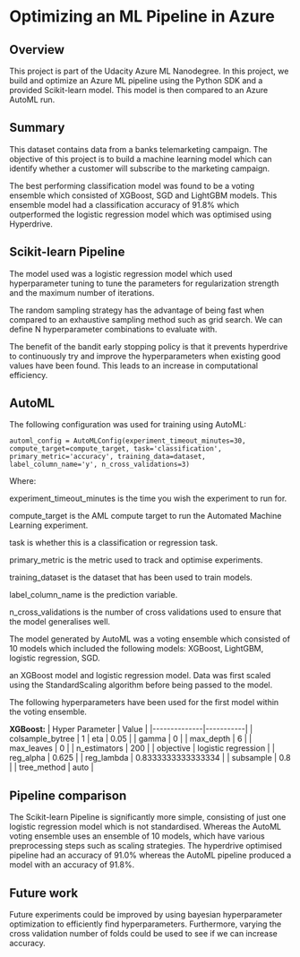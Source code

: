 # Optimizing an ML Pipeline in Azure

## Overview
This project is part of the Udacity Azure ML Nanodegree.
In this project, we build and optimize an Azure ML pipeline using the Python SDK and a provided Scikit-learn model.
This model is then compared to an Azure AutoML run.

## Summary
This dataset contains data from a banks telemarketing campaign. The objective of this project is to build a machine learning model which can identify whether a customer will subscribe to the marketing campaign.

The best performing classification model was found to be a voting ensemble which consisted of XGBoost, SGD and LightGBM models. This ensemble model had a classification accuracy of 91.8% which outperformed the logistic regression model which was optimised using Hyperdrive.

## Scikit-learn Pipeline
The model used was a logistic regression model which used hyperparameter tuning to tune the parameters for regularization strength and the maximum number of iterations.

The random sampling strategy has the advantage of being fast when compared to an exhaustive sampling method such as grid search. We can define N hyperparameter combinations to evaluate with.

The benefit of the bandit early stopping policy is that it prevents hyperdrive to continuously try and improve the hyperparameters when existing good values have been found. This leads to an increase in computational efficiency.

## AutoML
 The following configuration was used for training using AutoML:

 `automl_config = AutoMLConfig(experiment_timeout_minutes=30, compute_target=compute_target, task='classification', primary_metric='accuracy', training_data=dataset, label_column_name='y', n_cross_validations=3)`

Where:

experiment_timeout_minutes is the time you wish the experiment to run for.

compute_target is the AML compute target to run the Automated Machine Learning experiment.

task is whether this is a classification or regression task.

primary_metric is the metric used to track and optimise experiments.

training_dataset is the dataset that has been used to train models.

label_column_name is the prediction variable.

n_cross_validations is the number of cross validations used to ensure that the model generalises well.
 
 The model generated by AutoML was a voting ensemble which consisted of 10 models which included the following models: XGBoost, LightGBM, logistic regression, SGD.
 
  an XGBoost model and logistic regression model. Data was first scaled using the StandardScaling algorithm before being passed to the model.

The following hyperparameters have been used for the first model within the voting ensemble.


**XGBoost:**
| Hyper Parameter | Value |
|--------------|-----------|
|  colsample_bytree | 1
| eta | 0.05      |
| gamma      | 0  |
| max_depth | 6      |
| max_leaves      | 0  |
| n_estimators      | 200  |
| objective      | logistic regression  |
| reg_alpha | 0.625      |
| reg_lambda      |  0.8333333333333334  |
| subsample | 0.8      |
| tree_method      | auto  |

## Pipeline comparison
The Scikit-learn Pipeline is significantly more simple, consisting of just one logistic regression model which is not standardised. Whereas the AutoML voting ensemble uses an ensemble of 10 models, which have various preprocessing steps such as scaling strategies. The hyperdrive optimised pipeline had an accuracy of 91.0% whereas the AutoML pipeline produced a model with an accuracy of 91.8%.

## Future work
Future experiments could be improved by using bayesian hyperparameter optimization to efficiently find hyperparameters. Furthermore, varying the cross validation number of folds could be used to see if we can increase accuracy.
